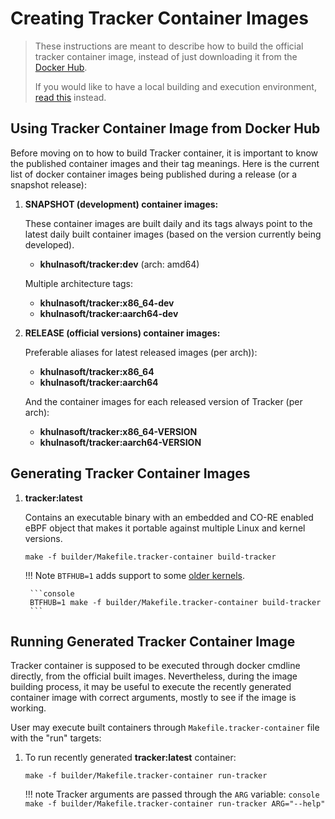# Creating Tracker Container Images

> These instructions are meant to describe how to build the official tracker
> container image, instead of just downloading it from the
> [Docker Hub](https://hub.docker.com/r/khulnasoft/tracker).
>
> If you would like to have a local building and execution environment,
> [read this](./environment.md) instead.

## Using Tracker Container Image from Docker Hub

Before moving on to how to build Tracker container, it is important to know the
published container images and their tag meanings. Here is the current list of
docker container images being published during a release (or a snapshot
release):

1. **SNAPSHOT (development) container images:**

     These container images are built daily and its tags always point to the
     latest daily built container images (based on the version currently being
     developed).

     - **khulnasoft/tracker:dev** (arch: amd64)

     Multiple architecture tags:

     - **khulnasoft/tracker:x86_64-dev**
     - **khulnasoft/tracker:aarch64-dev**

2. **RELEASE (official versions) container images:**

     Preferable aliases for latest released images (per arch)):

     - **khulnasoft/tracker:x86_64**
     - **khulnasoft/tracker:aarch64**

     And the container images for each released version of Tracker (per arch):

     - **khulnasoft/tracker:x86_64-VERSION**
     - **khulnasoft/tracker:aarch64-VERSION**

## Generating Tracker Container Images

1. **tracker:latest**

    Contains an executable binary with an embedded and CO-RE enabled eBPF object
    that makes it portable against multiple Linux and kernel versions.

    ```console
    make -f builder/Makefile.tracker-container build-tracker
    ```

    !!! Note
        `BTFHUB=1` adds support to some [older kernels](https://github.com/khulnasoft-lab/btfhub/blob/main/docs/supported-distros.md).

        ```console
        BTFHUB=1 make -f builder/Makefile.tracker-container build-tracker
        ```

## Running Generated Tracker Container Image

Tracker container is supposed to be executed through docker cmdline directly,
from the official built images. Nevertheless, during the image building process,
it may be useful to execute the recently generated container image with correct
arguments, mostly to see if the image is working.

User may execute built containers through `Makefile.tracker-container` file with
the "run" targets:

1. To run recently generated **tracker:latest** container:

    ```console
    make -f builder/Makefile.tracker-container run-tracker
    ```

    !!! note
        Tracker arguments are passed through the `ARG` variable:
        ```console
        make -f builder/Makefile.tracker-container run-tracker ARG="--help"
        ```
